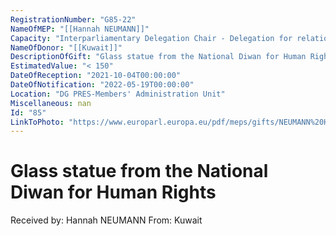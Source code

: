 ```yaml
---
RegistrationNumber: "G85-22"
NameOfMEP: "[[Hannah NEUMANN]]"
Capacity: "Interparliamentary Delegation Chair - Delegation for relations with the Arab Peninsula"
NameOfDonor: "[[Kuwait]]"
DescriptionOfGift: "Glass statue from the National Diwan for Human Rights"
EstimatedValue: "< 150"
DateOfReception: "2021-10-04T00:00:00"
DateOfNotification: "2022-05-19T00:00:00"
Location: "DG PRES-Members' Administration Unit"
Miscellaneous: nan
Id: "85"
LinkToPhoto: "https://www.europarl.europa.eu/pdf/meps/gifts/NEUMANN%20Hannah_G85-22.jpg#"
---
```


# Glass statue from the National Diwan for Human Rights

Received by: Hannah NEUMANN
From: Kuwait
